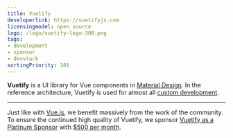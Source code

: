 ```yaml
---
title: Vuetify
developerlink: https://vuetifyjs.com
licensingmodel: open source
logo: /logo/vuetify-logo-300.png
tags:
- development
- sponsor
- devstack
sortingPriority: 101
---
```

__Vuetify__ is a UI library for Vue components in [Material Design](https://m3.material.io).
In the reference architecture, Vuetify is used for almost all [custom development](../publish).

---

Just like with [Vue.js](./vuejs), we benefit massively from the work of the community.
To ensure the continued high quality of Vuetify, we sponsor [Vuetify as a Platinum Sponsor](https://vuetifyjs.com/en/introduction/sponsors-and-backers/#platinum) with [$500 per month](https://www.muenchen-transparent.de/dokumente/7347900).
